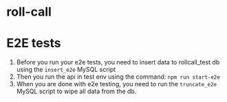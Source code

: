 # roll-call

# E2E tests 
1. Before you run your e2e tests, you need to insert data to rollcall_test db using the `insert_e2e` MySQL script
2. Then you run the api in test env using the command: `npm run start-e2e`
3. When you are done with e2e testing, you need to run the `truncate_e2e` MySQL script to wipe all data from the db.
